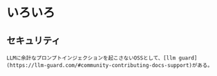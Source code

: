 # いろいろ
## セキュリティ
    LLMに余計なプロンプトインジェクションを起こさないOSSとして、[llm guard](https://llm-guard.com/#community-contributing-docs-support)がある。

